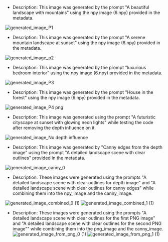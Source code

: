 - Description: This image was generated by the prompt "A beautiful landscape with mountains" using the npy image (6.npy) provided in the metadata.
  
![generated_image_P1](https://github.com/user-attachments/assets/0b45528e-63c6-4d82-a2ca-b0389de49b2d)


- Description: This image was generated by the prompt "A serene mountain landscape at sunset" using the npy image (6.npy) provided in the metadata.
  
![generated_image_p2](https://github.com/user-attachments/assets/4a81e035-f275-496b-81a5-557f3ce234da)


- Description: This image was generated by the prompt "luxurious bedroom interior" using the npy image (6.npy) provided in the metadata.
  
![generated_image_P3](https://github.com/user-attachments/assets/869a7195-cc24-4f6a-94b0-6ed2eb58a27d)


- Description: This image was generated by the prompt "House in the forest" using the npy image (6.npy) provided in the metadata.
  
![generated_image_P4 png](https://github.com/user-attachments/assets/cafd1394-aa5a-4ad5-b446-f066bb405a96)


- Description: This image was generated using the prompt "A futuristic cityscape at sunset with glowing neon lights" while testing the code after removing the depth influence on it.
  
![generated_image_No depth influence](https://github.com/user-attachments/assets/0575bb8e-9393-4da6-a4c7-a846c0d6a72c)


- Description: This image was generated by "Canny edges from the depth image" using the prompt "A detailed landscape scene with clear outlines" provided in the metadata.
  
![generated_image_canny_0](https://github.com/user-attachments/assets/d8ffbaaf-d892-4f62-a8f2-24a8b6b98e3e)



- Description: These images were generated using the prompts "A detailed landscape scene with clear outlines for depth image" and "A detailed landscape scene with clear outlines for canny edges" while combining them into the npy_image and the canny_image.
  
![generated_image_combined_0 (1)](https://github.com/user-attachments/assets/89acaed2-0d67-4fe1-b1ae-59711ff21efe)
![generated_image_combined_1 (1)](https://github.com/user-attachments/assets/2a6fd885-f0c4-4034-91ba-287d0f152073)


- Description: These images were generated using the prompts "A detailed landscape scene with clear outlines for the first PNG image" and "A detailed landscape scene with clear outlines for the second PNG image"" while combining them into the png_image and the canny_image.
![generated_image_from_png_0 (1)](https://github.com/user-attachments/assets/1558cded-8493-4238-991d-50f097776214)
![generated_image_from_png_1 (1)](https://github.com/user-attachments/assets/44ced2eb-9437-4d6e-928a-5ae50c41dfa8)
